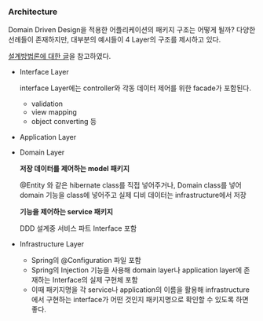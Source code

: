### Architecture
Domain Driven Design을 적용한 어플리케이션의 패키지 구조는 어떻게 될까?
다양한 선례들이 존재하지만, 대부분의 예시들이 4 Layer의 구조를 제시하고 있다.

[설계방법론에 대한 글](https://kuleeblog.wordpress.com/2017/01/19/java-spring-ddd-domain-driven-design-설계-방법론-2-project-packaging/)을 참고하였다.


- Interface Layer
    
  interface Layer에는 controller와 각동 데이터 제어를 위한 facade가 포함된다.
  
  - validation 
  - view mapping
  - object converting 등
  
- Application Layer

    
- Domain Layer

    **저장 데이터를 제어하는 model 패키지**
     
     @Entity 와 같은 hibernate class를 직접 넣어주거나, Domain class를 넣어 domain 기능을 class에 넣어주고 실제 디비 데이터는 infrastructure에서 저장
    
    **기능을 제어하는 service 패키지**
     
     DDD 설계중 서비스 파트 Interface 포함
    
- Infrastructure Layer
   - Spring의 @Configuration 파일 포함
   - Spring의 Injection 기능을 사용해 domain layer나 application layer에 존재하는 Interface의 실제 구현체 포함
   - 이때 패키지명을 각 service나 application의 이름을 활용해 infrastructure에서 구현하는 interface가 어떤 것인지 패키지명으로 확인할 수 있도록 하면 좋다.
 
